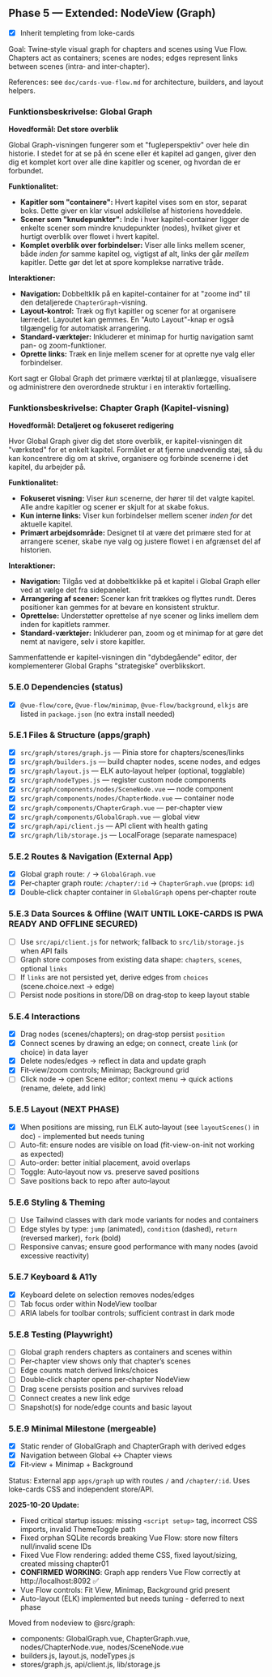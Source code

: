 ## Phase 5 — Extended: NodeView (Graph)
- [x] Inherit templeting from loke-cards


Goal: Twine‑style visual graph for chapters and scenes using Vue Flow. Chapters act as containers; scenes are nodes; edges represent links between scenes (intra‑ and inter‑chapter).

References: see `doc/cards-vue-flow.md` for architecture, builders, and layout helpers.

### Funktionsbeskrivelse: Global Graph

**Hovedformål: Det store overblik**

Global Graph-visningen fungerer som et "fugleperspektiv" over hele din historie. I stedet for at se på én scene eller ét kapitel ad gangen, giver den dig et komplet kort over alle dine kapitler og scener, og hvordan de er forbundet.

**Funktionalitet:**

*   **Kapitler som "containere":** Hvert kapitel vises som en stor, separat boks. Dette giver en klar visuel adskillelse af historiens hoveddele.
*   **Scener som "knudepunkter":** Inde i hver kapitel-container ligger de enkelte scener som mindre knudepunkter (nodes), hvilket giver et hurtigt overblik over flowet i hvert kapitel.
*   **Komplet overblik over forbindelser:** Viser alle links mellem scener, både *inden for* samme kapitel og, vigtigst af alt, links der går *mellem* kapitler. Dette gør det let at spore komplekse narrative tråde.

**Interaktioner:**

*   **Navigation:** Dobbeltklik på en kapitel-container for at "zoome ind" til den detaljerede `ChapterGraph`-visning.
*   **Layout-kontrol:** Træk og flyt kapitler og scener for at organisere lærredet. Layoutet kan gemmes. En "Auto Layout"-knap er også tilgængelig for automatisk arrangering.
*   **Standard-værktøjer:** Inkluderer et minimap for hurtig navigation samt pan- og zoom-funktioner.
*   **Oprette links:** Træk en linje mellem scener for at oprette nye valg eller forbindelser.

Kort sagt er Global Graph det primære værktøj til at planlægge, visualisere og administrere den overordnede struktur i en interaktiv fortælling.

### Funktionsbeskrivelse: Chapter Graph (Kapitel-visning)

**Hovedformål: Detaljeret og fokuseret redigering**

Hvor Global Graph giver dig det store overblik, er kapitel-visningen dit "værksted" for et enkelt kapitel. Formålet er at fjerne unødvendig støj, så du kan koncentrere dig om at skrive, organisere og forbinde scenerne i det kapitel, du arbejder på.

**Funktionalitet:**

*   **Fokuseret visning:** Viser *kun* scenerne, der hører til det valgte kapitel. Alle andre kapitler og scener er skjult for at skabe fokus.
*   **Kun interne links:** Viser kun forbindelser mellem scener *inden for* det aktuelle kapitel.
*   **Primært arbejdsområde:** Designet til at være det primære sted for at arrangere scener, skabe nye valg og justere flowet i en afgrænset del af historien.

**Interaktioner:**

*   **Navigation:** Tilgås ved at dobbeltklikke på et kapitel i Global Graph eller ved at vælge det fra sidepanelet.
*   **Arrangering af scener:** Scener kan frit trækkes og flyttes rundt. Deres positioner kan gemmes for at bevare en konsistent struktur.
*   **Oprettelse:** Understøtter oprettelse af nye scener og links imellem dem inden for kapitlets rammer.
*   **Standard-værktøjer:** Inkluderer pan, zoom og et minimap for at gøre det nemt at navigere, selv i store kapitler.

Sammenfattende er kapitel-visningen din "dybdegående" editor, der komplementerer Global Graphs "strategiske" overblikskort.

### 5.E.0 Dependencies (status)
- [x] `@vue-flow/core`, `@vue-flow/minimap`, `@vue-flow/background`, `elkjs` are listed in `package.json` (no extra install needed)

### 5.E.1 Files & Structure (apps/graph)
- [x] `src/graph/stores/graph.js` — Pinia store for chapters/scenes/links
- [x] `src/graph/builders.js` — build chapter nodes, scene nodes, and edges
- [x] `src/graph/layout.js` — ELK auto‑layout helper (optional, togglable)
- [x] `src/graph/nodeTypes.js` — register custom node components
- [x] `src/graph/components/nodes/SceneNode.vue` — node component
- [x] `src/graph/components/nodes/ChapterNode.vue` — container node
- [x] `src/graph/components/ChapterGraph.vue` — per‑chapter view
- [x] `src/graph/components/GlobalGraph.vue` — global view
- [x] `src/graph/api/client.js` — API client with health gating
- [x] `src/graph/lib/storage.js` — LocalForage (separate namespace)

### 5.E.2 Routes & Navigation (External App)
- [x] Global graph route: `/` → `GlobalGraph.vue`
- [x] Per‑chapter graph route: `/chapter/:id` → `ChapterGraph.vue` (props: `id`)
- [x] Double‑click chapter container in `GlobalGraph` opens per‑chapter route

### 5.E.3 Data Sources & Offline (WAIT UNTIL LOKE-CARDS IS PWA READY AND OFFLINE SECURED)
- [ ] Use `src/api/client.js` for network; fallback to `src/lib/storage.js` when API fails
- [ ] Graph store composes from existing data shape: `chapters`, `scenes`, optional `links`
- [ ] If `links` are not persisted yet, derive edges from `choices` (scene.choice.next → edge)
- [ ] Persist node positions in store/DB on drag‑stop to keep layout stable

### 5.E.4 Interactions
- [x] Drag nodes (scenes/chapters); on drag‑stop persist `position`
- [x] Connect scenes by drawing an edge; on connect, create `link` (or choice) in data layer
- [x] Delete nodes/edges → reflect in data and update graph
- [x] Fit‑view/zoom controls; Minimap; Background grid
- [ ] Click node → open Scene editor; context menu → quick actions (rename, delete, add link)

### 5.E.5 Layout (NEXT PHASE)
- [x] When positions are missing, run ELK auto‑layout (see `layoutScenes()` in doc) - implemented but needs tuning
- [ ] Auto-fit: ensure nodes are visible on load (fit-view-on-init not working as expected)
- [ ] Auto-order: better initial placement, avoid overlaps
- [ ] Toggle: Auto‑layout now vs. preserve saved positions
- [ ] Save positions back to repo after auto‑layout

### 5.E.6 Styling & Theming
- [ ] Use Tailwind classes with dark mode variants for nodes and containers
- [ ] Edge styles by type: `jump` (animated), `condition` (dashed), `return` (reversed marker), `fork` (bold)
- [ ] Responsive canvas; ensure good performance with many nodes (avoid excessive reactivity)

### 5.E.7 Keyboard & A11y
- [x] Keyboard delete on selection removes nodes/edges
- [ ] Tab focus order within NodeView toolbar
- [ ] ARIA labels for toolbar controls; sufficient contrast in dark mode

### 5.E.8 Testing (Playwright)
- [ ] Global graph renders chapters as containers and scenes within
- [ ] Per‑chapter view shows only that chapter’s scenes
- [ ] Edge counts match derived links/choices
- [ ] Double‑click chapter opens per‑chapter NodeView
- [ ] Drag scene persists position and survives reload
- [ ] Connect creates a new link edge
- [ ] Snapshot(s) for node/edge counts and basic layout

### 5.E.9 Minimal Milestone (mergeable)
- [x] Static render of GlobalGraph and ChapterGraph with derived edges
- [x] Navigation between Global ↔ Chapter views
- [x] Fit‑view + Minimap + Background

Status: External app `apps/graph` up with routes `/` and `/chapter/:id`. Uses loke-cards CSS and independent store/API.

**2025-10-20 Update:**
- Fixed critical startup issues: missing `<script setup>` tag, incorrect CSS imports, invalid ThemeToggle path
- Fixed orphan SQLite records breaking Vue Flow: store now filters null/invalid scene IDs
- Fixed Vue Flow rendering: added theme CSS, fixed layout/sizing, created missing chapter01
- **CONFIRMED WORKING**: Graph app renders Vue Flow correctly at http://localhost:8092 ✅
- Vue Flow controls: Fit View, Minimap, Background grid present
- Auto-layout (ELK) implemented but needs tuning - deferred to next phase

Moved from nodeview to @src/graph:
- components: GlobalGraph.vue, ChapterGraph.vue, nodes/ChapterNode.vue, nodes/SceneNode.vue
- builders.js, layout.js, nodeTypes.js
- stores/graph.js, api/client.js, lib/storage.js
